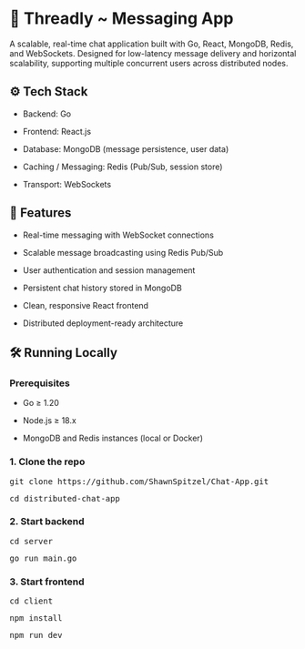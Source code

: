 # 🌱 Threadly ~ Messaging App
A scalable, real-time chat application built with Go, React, MongoDB, Redis, and WebSockets. Designed for low-latency message delivery and horizontal scalability, supporting multiple concurrent users across distributed nodes.

## ⚙️ Tech Stack
- Backend: Go
  
- Frontend: React.js

- Database: MongoDB (message persistence, user data)

- Caching / Messaging: Redis (Pub/Sub, session store)

- Transport: WebSockets 

## 🚀 Features
- Real-time messaging with WebSocket connections

- Scalable message broadcasting using Redis Pub/Sub

- User authentication and session management

- Persistent chat history stored in MongoDB

- Clean, responsive React frontend

- Distributed deployment-ready architecture

## 🛠️ Running Locally
### Prerequisites
- Go ≥ 1.20

- Node.js ≥ 18.x

- MongoDB and Redis instances (local or Docker)

### 1. Clone the repo
<pre>git clone https://github.com/ShawnSpitzel/Chat-App.git</pre>
<pre>cd distributed-chat-app</pre>
### 2. Start backend
<pre>cd server</pre>
<pre>go run main.go</pre>
### 3. Start frontend
<pre>cd client</pre>
<pre>npm install</pre>
<pre>npm run dev</pre>


